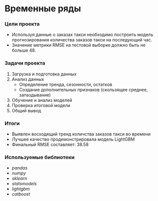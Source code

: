 # Временные ряды

### Цели проекта

- Используя данные о заказах такси необходимо построить модель прогнозирования количества заказов такси на последующий час. 
- Значение метрики RMSE на тестовой выборке должно быть не больше 48.  

### Задачи проекта

1. Загрузка и подготовка данных  
2. Анализ данных
   - Определение тренда, сезонности, остатков  
   - Создание дополнительных признаков (скользящее среднее, запаздывание)
3. Обучение и анализ моделей 
4. Проверка итоговой модели
5. Общий вывод  

### Итоги

- Выявлен восходящий тренд количства заказов такси во времени
- Лучшее качество продемонстрировала модель LightGBM
- Финальный RMSE составляет: 38.58 

### Используемые библиотеки

- *pandas*
- *numpy*
- *sklearn*
- *statsmodels*
- *lightgbm*
- *catboost*

